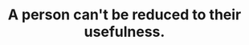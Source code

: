 ---
title: A person can't be reduced to their usefulness.
tags: human daoism context
star: true
thetao: true
order: 3
---